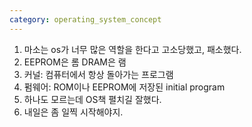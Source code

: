 ```yaml
---
category: operating_system_concept
---
```

1. 마소는 os가 너무 많은 역할을 한다고 고소당했고, 패소했다.
2. EEPROM은 롬 DRAM은 램
3. 커널: 컴퓨터에서 항상 돌아가는 프로그램
4. 펌웨어: ROM이나 EEPROM에 저장된 initial program
5. 하나도 모르는데 OS책 펼치길 잘했다.
6. 내일은 좀 일찍 시작해야지.
